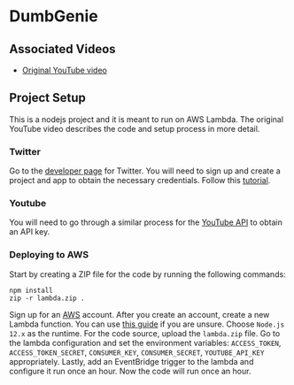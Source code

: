 # DumbGenie

## Associated Videos

- [Original YouTube video](https://www.youtube.com/watch?v=fAHMBiI6rIk)

## Project Setup

This is a nodejs project and it is meant to run on AWS Lambda. The original YouTube video describes the code and setup process in more detail.

### Twitter

Go to the [developer page](https://developer.twitter.com/en/docs/twitter-api) for Twitter. You will need to sign up and create a project and app to obtain the necessary credentials. Follow this [tutorial](https://developer.twitter.com/en/docs/tutorials/step-by-step-guide-to-making-your-first-request-to-the-twitter-api-v2).

### Youtube

You will need to go through a similar process for the [YouTube API](https://developers.google.com/youtube/v3) to obtain an API key.

### Deploying to AWS

Start by creating a ZIP file for the code by running the following commands:
```
npm install
zip -r lambda.zip .
```
Sign up for an [AWS](https://aws.amazon.com/) account. After you create an account, create a new Lambda function. You can use [this guide](https://docs.aws.amazon.com/lambda/latest/dg/getting-started.html) if you are unsure. Choose `Node.js 12.x` as the runtime. For the code source, upload the `lambda.zip` file. Go to the lambda configuration and set the environment variables: `ACCESS_TOKEN`, `ACCESS_TOKEN_SECRET`, `CONSUMER_KEY`, `CONSUMER_SECRET`, `YOUTUBE_API_KEY` appropriately. Lastly, add an EventBridge trigger to the lambda and configure it run once an hour. Now the code will run once an hour.